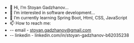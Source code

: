 - 👋 Hi, I’m Stoyan Gadzhanov...
- 👀 I’m interested in software development...
- 🌱 I’m currently learning Spring Boot, Html, CSS, JavaScript
- 📫 How to reach me: 
- -- email - stoyan.gadzhanov@gmail.com 
- -- linkedin - linkedin.com/in/stoyan-gadzhanov-b62035238

<!---
sgadzhanov/sgadzhanov is a ✨ special ✨ repository because its `README.md` (this file) appears on your GitHub profile.
You can click the Preview link to take a look at your changes.
--->
